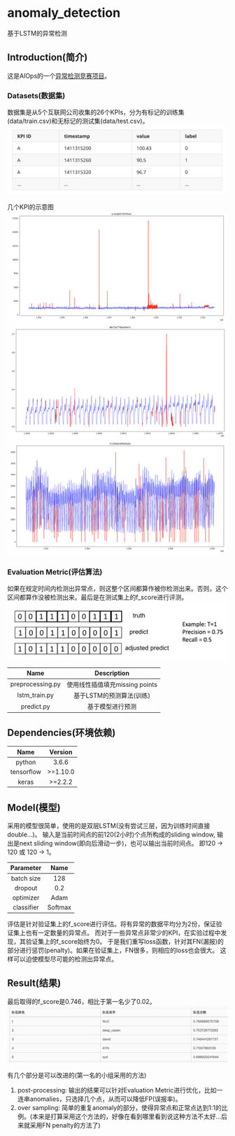 # anomaly_detection
基于LSTM的异常检测

## Introduction(简介)
这是AIOps的一个[异常检测竞赛项目](http://iops.ai)。

### Datasets(数据集)
数据集是从5个互联网公司收集的26个KPIs，分为有标记的训练集(data/train.csv)和无标记的测试集(data/test.csv)。
![image](./img/data.png)

几个KPI的示意图
![image](./img/kpi_1.png)
![image](./img/kpi_2.png)
![image](./img/kpi_3.png)

### Evaluation Metric(评估算法)
如果在规定时间内检测出异常点，则这整个区间都算作被你检测出来。否则，这个区间都算作没被检测出来。最后是在测试集上的f_score进行评测。
![image](./img/metric.png)


|Name|Description|
|:-:|:-:|
|preprocessing.py|使用线性插值填充missing points|
|lstm_train.py|基于LSTM的预测算法(训练)|
|predict.py|基于模型进行预测|

## Dependencies(环境依赖)
|Name|Version|
|:-:|:-:|
|python|3.6.6|
|tensorflow|>=1.10.0|
|keras|>=2.2.2|

## Model(模型)
采用的模型很简单，使用的是双层LSTM(没有尝试三层，因为训练时间直接double...)。
输入是当前时间点的前120(2小时)个点所构成的sliding window, 输出是next sliding window(即向后滑动一步)，也可以输出当前时间点。
即120 -> 120 或 120 -> 1。

|Parameter|Name|
|:-:|:-:|
|batch size|128|
|dropout|0.2|
|optimizer|Adam|
|classifier|Softmax|

评估是针对验证集上的f_score进行评估。将有异常的数据平均分为2份，保证验证集上也有一定数量的异常点。
而对于一些异常点非常少的KPI，在实验过程中发现，其验证集上的f_score始终为0。
于是我们重写loss函数，针对其FN(漏报)的部分进行惩罚(penalty)。如果在验证集上，FN很多，则相应的loss也会很大。
这样可以迫使模型尽可能的检测出异常点。

## Result(结果)
最后取得的f_score是0.746，相比于第一名少了0.02。
![image](./img/score.png)

有几个部分是可以改进的(第一名的小组采用的方法)
1. post-processing: 输出的结果可以针对Evaluation Metric进行优化，比如一连串anomalies，只选择几个点，从而可以降低FP(误报率)。
2. over sampling: 简单的重复anomaly的部分，使得异常点和正常点达到1:1的比例。(本来是打算采用这个方法的，好像在看到哪里看到说这种方法不太好...后来就采用FN penalty的方法了)
